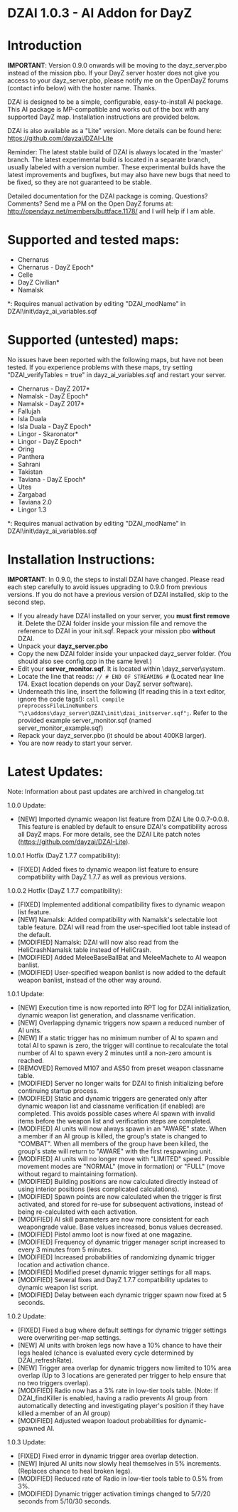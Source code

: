 DZAI 1.0.3 - AI Addon for DayZ
============


Introduction
============
<b>IMPORTANT</b>: Version 0.9.0 onwards will be moving to the dayz_server.pbo instead of the mission pbo. If your DayZ server hoster does not give you access to your dayz_server.pbo, please notify me on the OpenDayZ forums (contact info below) with the hoster name. Thanks.

DZAI is designed to be a simple, configurable, easy-to-install AI package. This AI package is MP-compatible and works out of the box with any supported DayZ map. Installation instructions are provided below.

DZAI is also available as a "Lite" version. More details can be found here: https://github.com/dayzai/DZAI-Lite

Reminder: The latest stable build of DZAI is always located in the 'master' branch. The latest experimental build is located in a separate branch, usually labeled with a version number. These experimental builds have the latest improvements and bugfixes, but may also have new bugs that need to be fixed, so they are not guaranteed to be stable.

Detailed documentation for the DZAI package is coming. Questions? Comments? Send me a PM on the Open DayZ forums at: http://opendayz.net/members/buttface.1178/ and I will help if I am able.

Supported and tested maps:
============
- Chernarus
- Chernarus - DayZ Epoch*
- Celle
- DayZ Civilian*
- Namalsk

*: Requires manual activation by editing "DZAI_modName" in DZAI\init\dayz_ai_variables.sqf

Supported (untested) maps:
============
No issues have been reported with the following maps, but have not been tested. If you experience problems with these maps, try setting "DZAI_verifyTables = true" in dayz_ai_variables.sqf and restart your server.
- Chernarus - DayZ 2017*
- Namalsk - DayZ Epoch*
- Namalsk - DayZ 2017*
- Fallujah
- Isla Duala
- Isla Duala - DayZ Epoch*
- Lingor - Skaronator*
- Lingor - DayZ Epoch*
- Oring
- Panthera
- Sahrani
- Takistan
- Taviana - DayZ Epoch*
- Utes
- Zargabad
- Taviana 2.0
- Lingor 1.3


*: Requires manual activation by editing "DZAI_modName" in DZAI\init\dayz_ai_variables.sqf


Installation Instructions:
============
<b>IMPORTANT</b>: In 0.9.0, the steps to install DZAI have changed. Please read each step carefully to avoid issues upgrading to 0.9.0 from previous versions. If you do not have a previous version of DZAI installed, skip to the second step.
- If you already have DZAI installed on your server, you <b>must first remove it</b>. Delete the DZAI folder inside your mission file and remove the reference to DZAI in your init.sqf. Repack your mission pbo <b>without</b> DZAI.
- Unpack your <b>dayz_server.pbo</b>
- Copy the new DZAI folder inside your unpacked dayz_server folder. (You should also see config.cpp in the same level.)
- Edit your <b>server_monitor.sqf</b>. It is located within \dayz_server\system. 
- Locate the line that reads: <code>// # END OF STREAMING #</code> (Located near line 174. Exact location depends on your DayZ server software).
- Underneath this line, insert the following (If reading this in a text editor, ignore the code tags!): <code>call compile preprocessFileLineNumbers "\z\addons\dayz_server\DZAI\init\dzai_initserver.sqf";</code>. Refer to the provided example server_monitor.sqf (named server_monitor_example.sqf)
- Repack your dayz_server.pbo (it should be about 400KB larger).
- You are now ready to start your server.

Latest Updates:
============

Note: Information about past updates are archived in changelog.txt

1.0.0 Update:

- [NEW] Imported dynamic weapon list feature from DZAI Lite 0.0.7-0.0.8. This feature is enabled by default to ensure DZAI's compatibility across all DayZ maps. For more details, see the DZAI Lite patch notes (https://github.com/dayzai/DZAI-Lite).

1.0.0.1 Hotfix (DayZ 1.7.7 compatibility):

- [FIXED] Added fixes to dynamic weapon list feature to ensure compatibility with DayZ 1.7.7 as well as previous versions.

1.0.0.2 Hotfix (DayZ 1.7.7 compatibility):

- [FIXED] Implemented additional compatibility fixes to dynamic weapon list feature.
- [NEW] Namalsk: Added compatibility with Namalsk's selectable loot table feature. DZAI will read from the user-specified loot table instead of the default. 
- [MODIFIED] Namalsk: DZAI will now also read from the HeliCrashNamalsk table instead of HeliCrash.
- [MODIFIED] Added MeleeBaseBallBat and MeleeMachete to AI weapon banlist.
- [MODIFIED] User-specified weapon banlist is now added to the default weapon banlist, instead of the other way around.

1.0.1 Update:

- [NEW] Execution time is now reported into RPT log for DZAI initialization, dynamic weapon list generation, and classname verification.
- [NEW] Overlapping dynamic triggers now spawn a reduced number of AI units.
- [NEW] If a static trigger has no minimum number of AI to spawn and total AI to spawn is zero, the trigger will continue to recalculate the total number of AI to spawn every 2 minutes until a non-zero amount is reached.
- [REMOVED] Removed M107 and AS50 from preset weapon classname table.
- [MODIFIED] Server no longer waits for DZAI to finish initializing before continuing startup process.
- [MODIFIED] Static and dynamic triggers are generated only after dynamic weapon list and classname verification (if enabled) are completed. This avoids possible cases where AI spawn with invalid items before the weapon list and verification steps are completed.
- [MODIFIED] AI units will now always spawn in an "AWARE" state. When a member if an AI group is killed, the group's state is changed to "COMBAT". When all members of the group have been killed, the group's state will return to "AWARE" with the first respawning unit.
- [MODIFIED] AI units will no longer move with "LIMITED" speed. Possible movement modes are "NORMAL" (move in formation) or "FULL" (move without regard to maintaining formation).
- [MODIFIED] Building positions are now calculated directly instead of using interior positions (less complicated calculations).
- [MODIFIED] Spawn points are now calculated when the trigger is first activated, and stored for re-use for subsequent activations, instead of being re-calculated with each activation.
- [MODIFIED] AI skill parameters are now more consistent for each weapongrade value. Base values increased, bonus values decreased.
- [MODIFIED] Pistol ammo loot is now fixed at one magazine.
- [MODIFIED] Frequency of dynamic trigger manager script increased to every 3 minutes from 5 minutes.
- [MODIFIED] Increased probabilities of randomizing dynamic trigger location and activation chance.
- [MODIFIED] Modified preset dynamic trigger settings for all maps.
- [MODIFIED] Several fixes and DayZ 1.7.7 compatibility updates to dynamic weapon list script.
- [MODIFIED] Delay between each dynamic trigger spawn now fixed at 5 seconds.

1.0.2 Update:

- [FIXED] Fixed a bug where default settings for dynamic trigger settings were overwriting per-map settings.
- [NEW] AI units with broken legs now have a 10% chance to have their legs healed (chance is evaluated every cycle determined by DZAI_refreshRate).
- [NEW] Trigger area overlap for dynamic triggers now limited to 10% area overlap (Up to 3 locations are generated per trigger to help ensure that no two triggers overlap).
- [MODIFIED] Radio now has a 3% rate in low-tier tools table. (Note: If DZAI_findKiller is enabled, having a radio prevents AI group from automatically detecting and investigating player's position if they have killed a member of an AI group)
- [MODIFIED] Adjusted weapon loadout probabilities for dynamic-spawned AI.

1.0.3 Update:

- [FIXED] Fixed error in dynamic trigger area overlap detection.
- [NEW] Injured AI units now slowly heal themselves in 5% increments. (Replaces chance to heal broken legs).
- [MODIFIED] Reduced rate of Radio in low-tier tools table to 0.5% from 3%.
- [MODIFIED] Dynamic trigger activation timings changed to 5/7/20 seconds from 5/10/30 seconds.
